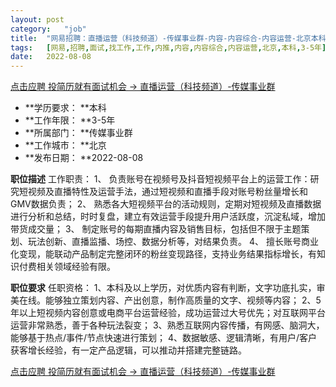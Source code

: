 ```yaml
---
layout:	post
category:	"job"
title:	"网易招聘：直播运营（科技频道）-传媒事业群-内容-内容综合-内容运营-北京本科3-5年"
tags:	[网易,招聘,面试,找工作,工作,内推,内容,内容综合,内容运营,北京,本科,3-5年]
date:	2022-08-08
---
```


[点击应聘 投简历就有面试机会 -> 直播运营（科技频道）-传媒事业群](http://mobile.bole.netease.com/bole/boleDetail?id=42195&employeeId=346f03c3cda5f04c&key=all)



- **学历要求： **本科
- **工作年限： **3-5年
- **所属部门： **传媒事业群
- **工作城市： **北京
- **发布日期： **2022-08-08



**职位描述**
工作职责：
1、	负责账号在视频号及抖音短视频平台上的运营工作：研究短视频及直播特性及运营手法，通过短视频和直播手段对账号粉丝量增长和GMV数据负责；
2、	熟悉各大短视频平台的活动规则，定期对短视频及直播数据进行分析和总结，时时复盘，建立有效运营手段提升用户活跃度，沉淀私域，增加带货成交量； 
3、	制定账号的每期直播内容及销售目标，包括但不限于主题策划、玩法创新、直播监播、场控、数据分析等，对结果负责。
4、	擅长账号商业化变现，能联动产品制定完整闭环的粉丝变现路径，支持业务结果指标增长，有知识付费相关领域经验有限。





**职位要求**
任职资格：
1、本科及以上学历，对优质内容有判断，文字功底扎实，审美在线。能够独立策划内容、产出创意，制作高质量的文字、视频等内容；
2、5年以上短视频内容创意或电商平台运营经验，成功运营过大号优先；对互联网平台运营非常熟悉，善于各种玩法裂变；
3、熟悉互联网内容传播，有网感、脑洞大，能够基于热点/事件/节点快速进行策划； 
4、数据敏感、逻辑清晰，有用户/客户获客增长经验，有一定产品逻辑，可以推动并搭建完整链路。



[点击应聘 投简历就有面试机会 -> 直播运营（科技频道）-传媒事业群](http://mobile.bole.netease.com/bole/boleDetail?id=42195&employeeId=346f03c3cda5f04c&key=all)